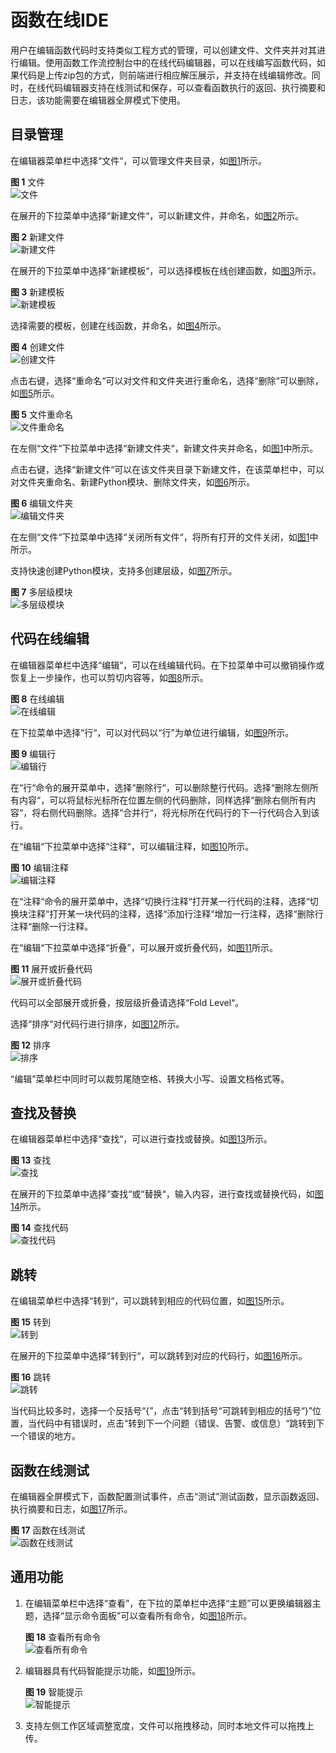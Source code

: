 # 函数在线IDE<a name="ZH-CN_TOPIC_0149027379"></a>

用户在编辑函数代码时支持类似工程方式的管理，可以创建文件、文件夹并对其进行编辑。使用函数工作流控制台中的在线代码编辑器，可以在线编写函数代码，如果代码是上传zip包的方式，则前端进行相应解压展示，并支持在线编辑修改。同时，在线代码编辑器支持在线测试和保存，可以查看函数执行的返回、执行摘要和日志，该功能需要在编辑器全屏模式下使用。

## 目录管理<a name="section1843584820011"></a>

在编辑器菜单栏中选择“文件“，可以管理文件夹目录，如[图1](#fig178581024427)所示。

**图 1**  文件<a name="fig178581024427"></a>  
![](figures/文件.png "文件")

在展开的下拉菜单中选择“新建文件“，可以新建文件，并命名，如[图2](#fig149931128166)所示。

**图 2**  新建文件<a name="fig149931128166"></a>  
![](figures/新建文件.png "新建文件")

在展开的下拉菜单中选择“新建模板“，可以选择模板在线创建函数，如[图3](#fig205241622182211)所示。

**图 3**  新建模板<a name="fig205241622182211"></a>  
![](figures/新建模板.png "新建模板")

选择需要的模板，创建在线函数，并命名，如[图4](#fig7934126183117)所示。

**图 4**  创建文件<a name="fig7934126183117"></a>  
![](figures/创建文件.png "创建文件")

点击右键，选择“重命名“可以对文件和文件夹进行重命名，选择“删除“可以删除，如[图5](#fig66113363115)所示。

**图 5**  文件重命名<a name="fig66113363115"></a>  
![](figures/文件重命名.png "文件重命名")

在左侧“文件“下拉菜单中选择“新建文件夹“，新建文件夹并命名，如[图1](#fig178581024427)中所示。

点击右键，选择“新建文件“可以在该文件夹目录下新建文件，在该菜单栏中，可以对文件夹重命名、新建Python模块、删除文件夹，如[图6](#fig566662975417)所示。

**图 6**  编辑文件夹<a name="fig566662975417"></a>  
![](figures/编辑文件夹.png "编辑文件夹")

在左侧“文件“下拉菜单中选择“关闭所有文件“，将所有打开的文件关闭，如[图1](#fig178581024427)中所示。

支持快速创建Python模块，支持多创建层级，如[图7](#fig189941830144015)所示。

**图 7**  多层级模块<a name="fig189941830144015"></a>  
![](figures/多层级模块.png "多层级模块")

## 代码在线编辑<a name="section134927141721"></a>

在编辑器菜单栏中选择“编辑“，可以在线编辑代码。在下拉菜单中可以撤销操作或恢复上一步操作，也可以剪切内容等，如[图8](#fig14556546142119)所示。

**图 8**  在线编辑<a name="fig14556546142119"></a>  
![](figures/在线编辑.png "在线编辑")

在下拉菜单中选择“行“，可以对代码以“行”为单位进行编辑，如[图9](#fig2055691113414)所示。

**图 9**  编辑行<a name="fig2055691113414"></a>  
![](figures/编辑行.png "编辑行")

在“行“命令的展开菜单中，选择“删除行“，可以删除整行代码。选择“删除左侧所有内容“，可以将鼠标光标所在位置左侧的代码删除，同样选择“删除右侧所有内容“，将右侧代码删除。选择“合并行“，将光标所在代码行的下一行代码合入到该行。

在“编辑“下拉菜单中选择“注释“，可以编辑注释，如[图10](#fig8603826151316)所示。

**图 10**  编辑注释<a name="fig8603826151316"></a>  
![](figures/编辑注释.png "编辑注释")

在“注释“命令的展开菜单中，选择“切换行注释“打开某一行代码的注释，选择“切换块注释“打开某一块代码的注释，选择“添加行注释“增加一行注释，选择“删除行注释“删除一行注释。

在“编辑“下拉菜单中选择“折叠”，可以展开或折叠代码，如[图11](#fig135351222211)所示。

**图 11**  展开或折叠代码<a name="fig135351222211"></a>  
![](figures/展开或折叠代码.png "展开或折叠代码")

代码可以全部展开或折叠，按层级折叠请选择“Fold Level“。

选择“排序“对代码行进行排序，如[图12](#fig168960195217)所示。

**图 12**  排序<a name="fig168960195217"></a>  
![](figures/排序.png "排序")

“编辑”菜单栏中同时可以裁剪尾随空格、转换大小写、设置文档格式等。

## 查找及替换<a name="section182454546523"></a>

在编辑器菜单栏中选择“查找“，可以进行查找或替换。如[图13](#fig66217271244)所示。

**图 13**  查找<a name="fig66217271244"></a>  
![](figures/查找.png "查找")

在展开的下拉菜单中选择“查找“或“替换“，输入内容，进行查找或替换代码，如[图14](#fig10516771593)所示。

**图 14**  查找代码<a name="fig10516771593"></a>  
![](figures/查找代码.png "查找代码")

## 跳转<a name="section15561538145"></a>

在编辑菜单栏中选择“转到“，可以跳转到相应的代码位置，如[图15](#fig522514818159)所示。

**图 15**  转到<a name="fig522514818159"></a>  
![](figures/转到.png "转到")

在展开的下拉菜单中选择“转到行“，可以跳转到对应的代码行，如[图16](#fig1762485815308)所示。

**图 16**  跳转<a name="fig1762485815308"></a>  
![](figures/跳转.png "跳转")

当代码比较多时，选择一个反括号“\{”，点击“转到括号“可跳转到相应的括号“\}”位置，当代码中有错误时，点击“转到下一个问题（错误、告警、或信息）“跳转到下一个错误的地方。

## 函数在线测试<a name="section12445521175815"></a>

在编辑器全屏模式下，函数配置测试事件，点击“测试”测试函数，显示函数返回、执行摘要和日志，如[图17](#fig6116171416315)所示。

**图 17**  函数在线测试<a name="fig6116171416315"></a>  
![](figures/函数在线测试.png "函数在线测试")

## 通用功能<a name="section43533619469"></a>

1.  在编辑菜单栏中选择“查看”，在下拉的菜单栏中选择“主题”可以更换编辑器主题，选择“显示命令面板”可以查看所有命令，如[图18](#fig154421332458)所示。

    **图 18**  查看所有命令<a name="fig154421332458"></a>  
    ![](figures/查看所有命令.png "查看所有命令")

2.  编辑器具有代码智能提示功能，如[图19](#fig12131171316247)所示。

    **图 19**  智能提示<a name="fig12131171316247"></a>  
    ![](figures/智能提示.png "智能提示")

3.  支持左侧工作区域调整宽度，文件可以拖拽移动，同时本地文件可以拖拽上传。

